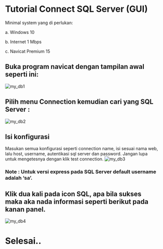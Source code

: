 # Tutorial Connect SQL Server (GUI)

Minimal system yang di perlukan: 

a.	Windows 10

b.	Internet 1 Mbps

c.	Navicat Premium 15

## Buka program navicat dengan tampilan awal seperti ini:
![my_db1](https://user-images.githubusercontent.com/40717020/181412804-cc9a611b-505f-47fe-b928-ed4de58d9216.png)

## Pilih menu Connection kemudian cari yang SQL Server :
![my_db2](https://user-images.githubusercontent.com/40717020/181412946-e86f76b5-ed46-49aa-ac6f-783c4146c9bd.png)

## Isi konfigurasi
Masukan semua konfigurasi seperti connection name, isi sesuai nama web, lalu   host, username, autentikasi sql server dan password. Jangan lupa untuk mengetesnya dengan klik test connection.
![my_db3](https://user-images.githubusercontent.com/40717020/181412965-f91fce79-b270-4a38-a318-310ad184ff56.png)

### Note :  Untuk versi express pada SQL Server default username adalah ‘sa’.

## Klik dua kali pada icon SQL, apa bila sukses maka aka nada informasi seperti berikut pada kanan panel.
![my_db4](https://user-images.githubusercontent.com/40717020/181412977-4342617b-3d03-4341-8d04-645b0442a803.png)

# Selesai..
 
